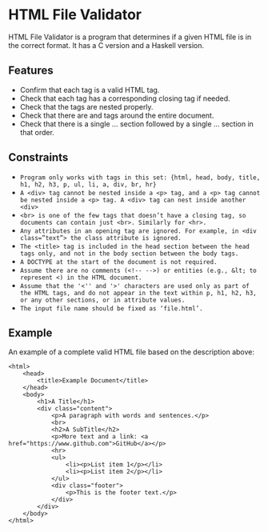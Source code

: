 # HTML File Validator

HTML File Validator is a program that determines if a given HTML file is in the correct format. It has a C version and a Haskell version.

## Features

- Confirm that each tag is a valid HTML tag.
- Check that each tag has a corresponding closing tag if needed.
- Check that the tags are nested properly.
- Check that there are <html> and </html> tags around the entire document.
- Check that there is a single <head>…</head> section followed by a single <body>…</body> section in that order.

## Constraints

- `Program only works with tags in this set: {html, head, body, title, h1, h2, h3, p, ul, li, a, div, br, hr}`
- `A <div> tag cannot be nested inside a <p> tag, and a <p> tag cannot be nested inside a <p> tag. A <div> tag can nest inside another <div>`
- `<br> is one of the few tags that doesn’t have a closing tag, so documents can contain just <br>. Similarly for <hr>.`
- `Any attributes in an opening tag are ignored. For example, in <div class=”text”> the class attribute is ignored.`
- `The <title> tag is included in the head section between the head tags only, and not in the body section between the body tags.`
- `A DOCTYPE at the start of the document is not required.`
- `Assume there are no comments (<!-- -->) or entities (e.g., &lt; to represent <) in the HTML document.`
- `Assume that the '<'' and '>' characters are used only as part of the HTML tags, and do not appear in the text within p, h1, h2, h3, or any other sections, or in attribute values.`
- `The input file name should be fixed as ‘file.html’.`


## Example

An example of a complete valid HTML file based on the description above:

```
<html>
    <head>
        <title>Example Document</title>
    </head>
    <body>
        <h1>A Title</h1>
        <div class="content">
            <p>A paragraph with words and sentences.</p>
            <br>
            <h2>A SubTitle</h2>
            <p>More text and a link: <a href="https://www.github.com">GitHub</a></p>
            <hr>
            <ul>
                <li><p>List item 1</p></li>
                <li><p>List item 2</p></li>
            </ul>
            <div class="footer">
                <p>This is the footer text.</p>
            </div>
        </div>
    </body>
</html>
```
